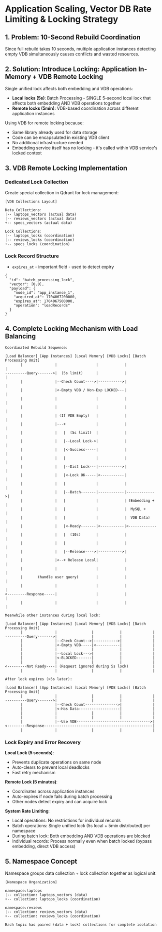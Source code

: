 # Application Scaling, Vector DB Rate Limiting & Locking Strategy

## 1. Problem: 10-Second Rebuild Coordination

Since full rebuild takes 10 seconds, multiple application instances detecting empty VDB simultaneously causes conflicts and wasted resources.

## 2. Solution: Introduce Locking: Application In-Memory + VDB Remote Locking

Single unified lock affects both embedding and VDB operations:
- **Local locks (5s)**: Batch Processing - SINGLE 5-second local lock that affects both embedding AND VDB operations together
- **Remote locks (5min)**: VDB-based coordination across different application instances

Using VDB for remote locking because:
- Same library already used for data storage
- Code can be encapsulated in existing VDB client
- No additional infrastructure needed
- Embedding service itself has no locking - it's called within VDB service's locked context

## 3. VDB Remote Locking Implementation

### Dedicated Lock Collection

Create special collection in Qdrant for lock management:

```text
[VDB Collections Layout]

Data Collections:
|-- laptops_vectors (actual data)
|-- reviews_vectors (actual data)
+-- specs_vectors (actual data)

Lock Collections:
|-- laptops_locks (coordination)
|-- reviews_locks (coordination)
+-- specs_locks (coordination)
```

### Lock Record Structure

- `expires_at` - important field - used to detect expiry

```text
{
  "id": "batch_processing_lock",
  "vector": [0.0],
  "payload": {
    "node_id": "app_instance_1",
    "acquired_at": 1704067200000,
    "expires_at": 1704067500000,
    "operation": "loadRecords"
  }
}
```

## 4. Complete Locking Mechanism with Load Balancing

```text
Coordinated Rebuild Sequence:

[Load Balancer] [App Instances] [Local Memory] [VDB Locks] [Batch Processing Unit]
       |               |                  |            |              |
----------Query------->|  (5s limit)      |            |              |
       |               |--Check Count---->|----------->|              |
       |               |<-Empty VDB / Non-Exp LOCKED---|              |
       |               |                  |            |              |
       |               |                  |            |              |
       |               | (If VDB Empty)   |            |              |
       |               |---+              |            |              |
       |               |   |  (5s limit)  |            |              |
       |               |   |--Local Lock->|            |              |
       |               |   |<-Success-----|            |              |
       |               |   |              |            |              |
       |               |   |--Dist Lock---|----------->|              |
       |               |   |<-Lock OK-----|<-----------|              |
       |               |   |              |            |              |
       |               |   |--Batch-------|------------|------------->|
       |               |   |              |            | (Embedding + |
       |               |   |              |            |  MySQL +     |
       |               |   |              |            |  VDB Data)   |
       |               |   |<-Ready-------|<-----------|<-------------|
       |               |   |  (10s)       |            |              |
       |               |   |              |            |              |
       |               |   |--Release---->|----------->|              |
       |               |<--+ Release Local|            |              |
       |               |                  |            |              |
       |       (handle user query)        |            |              |
       |               |                  |            |              |
<---------Response-----|                  |            |              |
       |               |                  |            |              |

Meanwhile other instances during local lock:

[Load Balancer] [App Instances] [Local Memory] [VDB Locks] [Batch Processing Unit]
       |               |                |            |              |
----------Query------->|                |            |              |
       |               |--Check Count-->|----------->|              |
       |               |<-Empty VDB-----|<-----------|              |
       |               |                |            |              |
       |               |--Local Lock--->|            |              |
       |               |<-BLOCKED-------|            |              |
       |               |                |            |              |
<---------Not Ready----| (Request ignored during 5s lock)           |
       |               |                |            |              |

After lock expires (>5s later):

[Load Balancer] [App Instances] [Local Memory] [VDB Locks] [Batch Processing Unit]
       |               |                |            |              |
----------Query------->|                |            |              |
       |               |--Check Count--------------->|              |
       |               |<-Has Data-------------------|              |
       |               |                |            |              |
       |               |                |            |              |
       |               |--Use VDB---------------------------------->|
<---------Response--------------------------------------------------|
       |               |                |            |              |
```

### Lock Expiry and Error Recovery

**Local Lock (5 seconds)**:
- Prevents duplicate operations on same node
- Auto-clears to prevent local deadlocks
- Fast retry mechanism

**Remote Lock (5 minutes)**:
- Coordinates across application instances
- Auto-expires if node fails during batch processing
- Other nodes detect expiry and can acquire lock

**System Rate Limiting**:
- Local operations: No restrictions for individual records
- Batch operations: Single unified lock (5s local + 5min distributed) per namespace
- During batch lock: Both embedding AND VDB operations are blocked
- Individual records: Process normally even when batch locked (bypass embedding, direct VDB access)

## 5. Namespace Concept

Namespace groups data collection + lock collection together as logical unit:

```text
[Namespace Organization]

namespace:laptops
|-- collection: laptops_vectors (data)
+-- collection: laptops_locks (coordination)

namespace:reviews
|-- collection: reviews_vectors (data)
+-- collection: reviews_locks (coordination)

Each topic has paired (data + lock) collections for complete isolation
```
